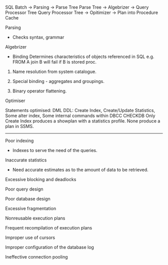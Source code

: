 SQL Batch               -> Parsing      -> Parse Tree
Parse Tree              -> Algebrizer   -> Query Processor Tree
Query Processor Tree    -> Opitimizer   -> Plan into Procedure Cache

Parsing
- Checks syntax, grammar

Algebrizer

- Binding
Determines characteristics of objects referenced in SQL e.g. FROM A join B will fail if B is stored proc.
1. Name resolution from system catalogue.
2. Special binding -  aggregates and groupings.

3. Binary operator flattening.

Optimiser

Statements optimised:
DML
DDL: Create Index, Create/Update Statistics, Some alter index, Some internal commands within DBCC CHECKDB
Only Create Index produces a showplan with a statistics profile. None produce a plan in SSMS.

________________________________________

Poor indexing
- Indexes to serve the need of the queries.

Inaccurate statistics
- Need accurate estimates as to the amount of data to be retrieved.

Excessive blocking and deadlocks

Poor query design

Poor database design

Excessive fragmentation

Nonreusable execution plans

Frequent recompilation of execution plans

Improper use of cursors

Improper configuration of the database log

Ineffective connection pooling 
